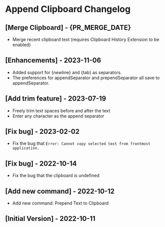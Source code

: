 # Append Clipboard Changelog

## [Merge Clipboard] - {PR_MERGE_DATE}

- Merge recent clipboard text (requires Clipboard History Extension to be enabled)

## [Enhancements] - 2023-11-06

- Added support for {newline} and {tab} as separators.
- The preferences for appendSeparator and prependSeparator all save to appendSeparator.

## [Add trim feature] - 2023-07-19

- Freely trim text spaces before and after the text
- Enter any character as the append separator

## [Fix bug] - 2023-02-02

- Fix the bug that `Error: Cannot copy selected text from frontmost application.`

## [Fix bug] - 2022-10-14

- Fix the bug that the clipboard is undefined

## [Add new command] - 2022-10-12

- Add new command: Prepend Text to Clipboard

## [Initial Version] - 2022-10-11
